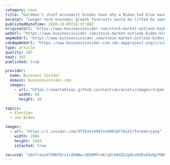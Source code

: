 ```yaml
---
category: news
title: "Goldman's chief economist breaks down why a Biden-led blue wave would prompt an upgrade in growth forecasts"
excerpt: "Longer-term economic growth forecasts would be lifted by spending increases on infrastructure, climate, healthcare, and education, Goldman said."
publishedDateTime: 2020-10-05T16:37:00Z
originalUrl: "https://www.businessinsider.com/stock-market-outlook-biden-blue-wave-boost-growth-goldman-sachs-2020-10"
webUrl: "https://www.businessinsider.com/stock-market-outlook-biden-blue-wave-boost-growth-goldman-sachs-2020-10"
ampWebUrl: "https://www.businessinsider.com/stock-market-outlook-biden-blue-wave-boost-growth-goldman-sachs-2020-10?amp"
cdnAmpWebUrl: "https://www-businessinsider-com.cdn.ampproject.org/c/s/www.businessinsider.com/stock-market-outlook-biden-blue-wave-boost-growth-goldman-sachs-2020-10?amp"
type: article
quality: 107
heat: 107
published: true

provider:
  name: Business Insider
  domain: businessinsider.com
  images:
    - url: "https://smartableai.github.io/election/assets/images/organizations/businessinsider.com-50x50.jpg"
      width: 50
      height: 50

topics:
  - Election
  - Joe Biden

images:
  - url: "https://i.insider.com/5f7b3e7494fce90018f7b152?format=jpeg"
    width: 2886
    height: 1443
    isCached: true

secured: "uQv7+zwz47hMD7Qrx1rAkWWwr2BXAMfroKryDrb6XQ12gHLvKGDs6Sekp7OKLXZdmaQxS6DidQWaVijigjwlrUj0kcMF+2zdVaRqSzFiQodjpASQz4PPfmXilRev8KeeznAdMBb5pKRX6S+PAp/9qmykT5NISL1wYO//QODJzOYcjDJqkmUl5naXyfH42Vy2AMkZRL/4EIe1hU5OZA0x8A2jsE5Edv0n/ZmBJvgnAWr/V8UgRW4f5M0atzt0Ki7sVTxVTRnu9R9bcPo519GQJK9I3KXo8OFYM4Kr5T/FG7++DOFaJMDHbpXRin1sbAqGMKk/OxuhKMw29iWic69kfiXqCJTLA1zR40QyjOweCho=;txR8Kh4l83rTamkPljAPrw=="
---
```


